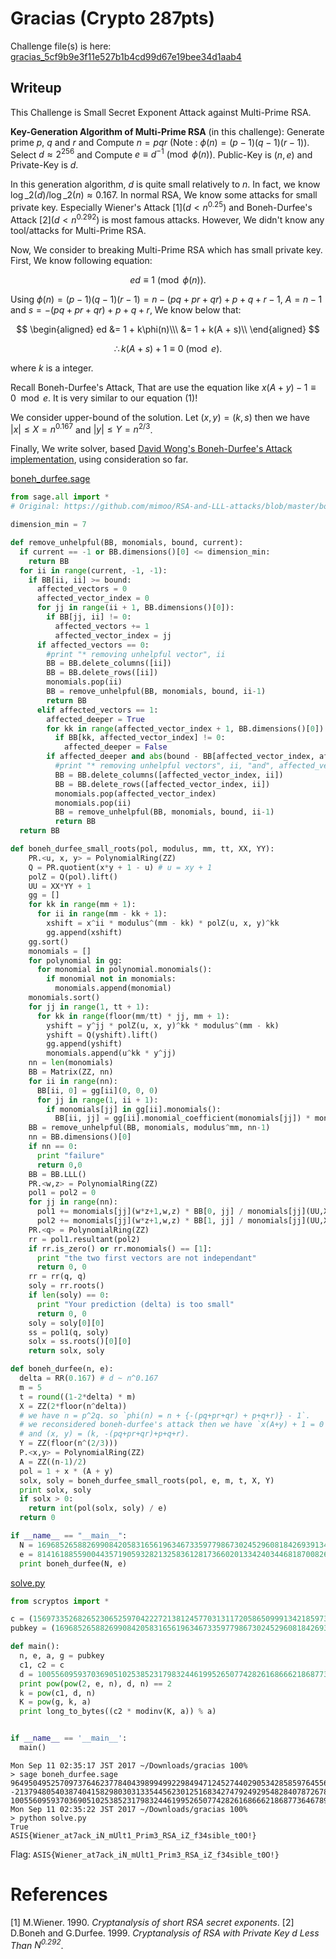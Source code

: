 Gracias (Crypto 287pts)
===================================

Challenge file(s) is here: [gracias_5cf9b9e3f11e527b1b4cd99d67e19bee34d1aab4](gracias_5cf9b9e3f11e527b1b4cd99d67e19bee34d1aab4)

## Writeup
This Challenge is Small Secret Exponent Attack against Multi-Prime RSA. 

**Key-Generation Algorithm of Multi-Prime RSA** (in this challenge): Generate prime $p$, $q$ and $r$ and Compute $n = pqr$ (Note : $\phi(n) = (p-1)(q-1)(r-1)$). 
Select $d\approx 2^{256}$ and Compute $e\equiv d^{-1}\pmod{\phi(n)}$. Public-Key is $(n, e)$ and Private-Key is $d$.

In this generation algorithm, $d$ is quite small relatively to $n$. In fact, we know $\log\_2(d)/\log\_2(n) \approx 0.167$. In normal RSA, We know some attacks for small private key. Especially Wiener's Attack [1]\($d\lt n^{0.25}$) and Boneh-Durfee's Attack [2]\($d\lt n^{0.292}$) is most famous attacks. However, We didn't know any tool/attacks for Multi-Prime RSA.

Now, We consider to breaking Multi-Prime RSA which has small private key. First, We know following equation:

$$
ed \equiv 1 \pmod{\phi(n)}.
$$

Using $\phi(n) = (p-1)(q-1)(r-1) = n - (pq+pr+qr) + p+q+r - 1$, $A = n-1$ and $s = -(pq+pr+qr)+p+q+r$, We know below that:

$$
\begin{aligned}
ed &= 1 + k\phi(n)\\\
&= 1 + k(A + s)\\
\end{aligned}
$$

$$
\therefore k(A + s) + 1\equiv 0\pmod e. \tag{1}
$$

where $k$ is a integer.

Recall Boneh-Durfee's Attack, That are use the equation like $x(A + y) - 1 \equiv 0\mod e$. It is very similar to our equation $(1)$!

We consider upper-bound of the solution. Let $(x, y) = (k, s)$ then we have $|x|\leq X = n^{0.167}$ and $|y|\leq Y = n^{2/3}$. 

Finally, We write solver, based [David Wong's Boneh-Durfee's Attack implementation](https://github.com/mimoo/RSA-and-LLL-attacks/blob/master/boneh_durfee.sage), using consideration so far.

[boneh_durfee.sage](boneh_durfee.sage)
```python
from sage.all import *
# Original: https://github.com/mimoo/RSA-and-LLL-attacks/blob/master/boneh_durfee.sage

dimension_min = 7

def remove_unhelpful(BB, monomials, bound, current):
  if current == -1 or BB.dimensions()[0] <= dimension_min:
    return BB
  for ii in range(current, -1, -1):
    if BB[ii, ii] >= bound:
      affected_vectors = 0
      affected_vector_index = 0
      for jj in range(ii + 1, BB.dimensions()[0]):
        if BB[jj, ii] != 0:
          affected_vectors += 1
          affected_vector_index = jj
      if affected_vectors == 0:
        #print "* removing unhelpful vector", ii
        BB = BB.delete_columns([ii])
        BB = BB.delete_rows([ii])
        monomials.pop(ii)
        BB = remove_unhelpful(BB, monomials, bound, ii-1)
        return BB
      elif affected_vectors == 1:
        affected_deeper = True
        for kk in range(affected_vector_index + 1, BB.dimensions()[0]):
          if BB[kk, affected_vector_index] != 0:
            affected_deeper = False
        if affected_deeper and abs(bound - BB[affected_vector_index, affected_vector_index]) < abs(bound - BB[ii, ii]):
          #print "* removing unhelpful vectors", ii, "and", affected_vector_index
          BB = BB.delete_columns([affected_vector_index, ii])
          BB = BB.delete_rows([affected_vector_index, ii])
          monomials.pop(affected_vector_index)
          monomials.pop(ii)
          BB = remove_unhelpful(BB, monomials, bound, ii-1)
          return BB
  return BB

def boneh_durfee_small_roots(pol, modulus, mm, tt, XX, YY):
    PR.<u, x, y> = PolynomialRing(ZZ)
    Q = PR.quotient(x*y + 1 - u) # u = xy + 1
    polZ = Q(pol).lift()
    UU = XX*YY + 1
    gg = []
    for kk in range(mm + 1):
      for ii in range(mm - kk + 1):
        xshift = x^ii * modulus^(mm - kk) * polZ(u, x, y)^kk
        gg.append(xshift)
    gg.sort()
    monomials = []
    for polynomial in gg:
      for monomial in polynomial.monomials():
        if monomial not in monomials:
          monomials.append(monomial)
    monomials.sort()
    for jj in range(1, tt + 1):
      for kk in range(floor(mm/tt) * jj, mm + 1):
        yshift = y^jj * polZ(u, x, y)^kk * modulus^(mm - kk)
        yshift = Q(yshift).lift()
        gg.append(yshift)
        monomials.append(u^kk * y^jj)
    nn = len(monomials)
    BB = Matrix(ZZ, nn)
    for ii in range(nn):
      BB[ii, 0] = gg[ii](0, 0, 0)
      for jj in range(1, ii + 1):
        if monomials[jj] in gg[ii].monomials():
          BB[ii, jj] = gg[ii].monomial_coefficient(monomials[jj]) * monomials[jj](UU,XX,YY)
    BB = remove_unhelpful(BB, monomials, modulus^mm, nn-1)
    nn = BB.dimensions()[0]
    if nn == 0:
      print "failure"
      return 0,0
    BB = BB.LLL()
    PR.<w,z> = PolynomialRing(ZZ)
    pol1 = pol2 = 0
    for jj in range(nn):
      pol1 += monomials[jj](w*z+1,w,z) * BB[0, jj] / monomials[jj](UU,XX,YY)
      pol2 += monomials[jj](w*z+1,w,z) * BB[1, jj] / monomials[jj](UU,XX,YY)
    PR.<q> = PolynomialRing(ZZ)
    rr = pol1.resultant(pol2)
    if rr.is_zero() or rr.monomials() == [1]:
      print "the two first vectors are not independant"
      return 0, 0
    rr = rr(q, q)
    soly = rr.roots()
    if len(soly) == 0:
      print "Your prediction (delta) is too small"
      return 0, 0
    soly = soly[0][0]
    ss = pol1(q, soly)
    solx = ss.roots()[0][0]
    return solx, soly

def boneh_durfee(n, e):
  delta = RR(0.167) # d ~ n^0.167
  m = 5
  t = round((1-2*delta) * m)
  X = ZZ(2*floor(n^delta))
  # we have n = p^2q. so `phi(n) = n + {-(pq+pr+qr) + p+q+r)} - 1`.
  # we reconsidered boneh-durfee's attack then we have `x(A+y) + 1 = 0 mod e` where `A = (n-1)`
  # and (x, y) = (k, -(pq+pr+qr)+p+q+r). 
  Y = ZZ(floor(n^(2/3)))
  P.<x,y> = PolynomialRing(ZZ)
  A = ZZ((n-1)/2)
  pol = 1 + x * (A + y)
  solx, soly = boneh_durfee_small_roots(pol, e, m, t, X, Y)
  print solx, soly
  if solx > 0:
    return int(pol(solx, soly) / e)
  return 0

if __name__ == "__main__":
  N = 1696852658826990842058316561963467335977986730245296081842693913454799128341723605666024757923000936875008280288574503060506225324560725525210728761064310034604441130912702077320696660565727540525259413564999213382434231194132697630244074950529107794905761549606578049632101483460345878198682237227139704889943489709170676301481918176902970896183163611197618458670928730764124354693594769219086662173889094843054787693685403229558143793832013288487194871165461567
  e = 814161885590044357190593282132583612817366020133424034468187008267919006610450334193936389251944312061685926620628676079561886595567219325737685515818965422518820810326234612624290774570873983198113409686391355443155606621049101005048872030700143084978689888823664771959905075795440800042648923901406744546140059930315752131296763893979780940230041254506456283030727953969468933552050776243515721233426119581636614777596169466339421956338478341355508343072697451
  print boneh_durfee(N, e)
```


[solve.py](solve.py)
```python
from scryptos import *

c = (1569733526826523065259704222721381245770313117205865099913421859731162526943498524936251685846967970606251353344665893442015804015671457823645874503670136308040791285744658847419176471348768113798503897694020110157476679833746227801224812046930570487233225157924912272791212802495997329083436189937249314855532400635293522270501567950040825794060896420481676398789310029592608176167251882124182145471818654414925639589921023176070657483148482403065241178276749773L, 139537660044872985880471632333334179976891152860359271230202507995985566816703080930428310461057387079799847266510420206696052591677854190150642820963140050439023069266243433278700748622126726137374130247097863526461696642750021196138340072411724739383716017406022211953417323065831672315854246554523225039827L)
pubkey = (1696852658826990842058316561963467335977986730245296081842693913454799128341723605666024757923000936875008280288574503060506225324560725525210728761064310034604441130912702077320696660565727540525259413564999213382434231194132697630244074950529107794905761549606578049632101483460345878198682237227139704889943489709170676301481918176902970896183163611197618458670928730764124354693594769219086662173889094843054787693685403229558143793832013288487194871165461567L, 814161885590044357190593282132583612817366020133424034468187008267919006610450334193936389251944312061685926620628676079561886595567219325737685515818965422518820810326234612624290774570873983198113409686391355443155606621049101005048872030700143084978689888823664771959905075795440800042648923901406744546140059930315752131296763893979780940230041254506456283030727953969468933552050776243515721233426119581636614777596169466339421956338478341355508343072697451L, 171012227587318507773834753911094468358648971527111097308935888531930900156798659257578479378777764146070352809723708236353390208094909385240006920137781562826981091183813955039359863361624869703055918575613667858215532572602435432258750639197322091887713402631456113333645709142822182724397962837201266977523L, 96969753191136466007366303619618019752521508403657426306543836447071659732926802256183021740376016065813234292694535879838415771865207311953800116203362150588941093508091412441933752168889516206420588410478242229762908362637083786338280959547015086176046206126019992386890758970740552952647510652431386064722L)

def main():
  n, e, a, g = pubkey
  c1, c2 = c
  d = 100556095937036905102538523179832446199526507742826168666218687736467897968451
  print pow(pow(2, e, n), d, n) == 2
  k = pow(c1, d, n)
  K = pow(g, k, a)
  print long_to_bytes((c2 * modinv(K, a)) % a)


if __name__ == '__main__':
  main()
```

```
Mon Sep 11 02:35:17 JST 2017 ~/Downloads/gracias 100%
> sage boneh_durfee.sage
96495049525709737646237784043989949922984947124527440290534285859764556084120 -213794805403874041582980303133544562301251683427479249295482840787267897208520588155734823678603567894373005996132986582548573443974113270682593599108980563590099083306897483648896074029256401888893482421279582317475577712512180341863233891668553849278499685187092538645494649114612591891435800686745132070463
100556095937036905102538523179832446199526507742826168666218687736467897968451
Mon Sep 11 02:35:22 JST 2017 ~/Downloads/gracias 100%
> python solve.py 
True
ASIS{Wiener_at7ack_iN_mUlt1_Prim3_RSA_iZ_f34sible_t0O!}
```

Flag: `ASIS{Wiener_at7ack_iN_mUlt1_Prim3_RSA_iZ_f34sible_t0O!}`

# References
[1] M.Wiener. 1990. *Cryptanalysis of short RSA secret exponents*.
[2] D.Boneh and G.Durfee. 1999. *Cryptanalysis of RSA with Private Key $d$ Less Than $N^{0.292}$*.
